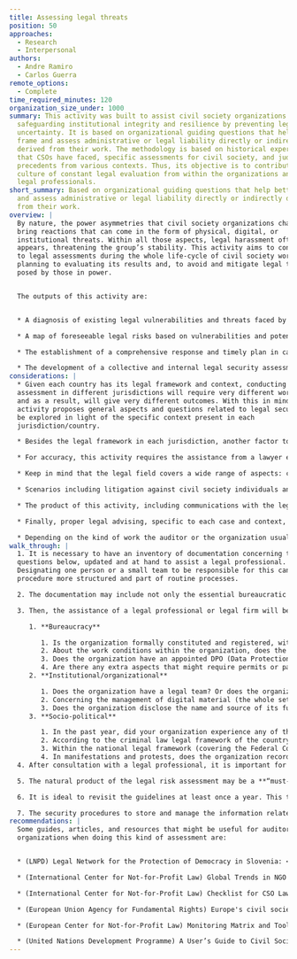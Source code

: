 ```yaml
---
title: Assessing legal threats
position: 50
approaches:
  - Research
  - Interpersonal
authors:
  - Andre Ramiro
  - Carlos Guerra
remote_options:
  - Complete
time_required_minutes: 120
organization_size_under: 1000
summary: This activity was built to assist civil society organizations (CSOs) in
  safeguarding institutional integrity and resilience by preventing legal
  uncertainty. It is based on organizational guiding questions that help better
  frame and assess administrative or legal liability directly or indirectly
  derived from their work. The methodology is based on historical experiences
  that CSOs have faced, specific assessments for civil society, and judicial
  precedents from various contexts. Thus, its objective is to contribute to a
  culture of constant legal evaluation from within the organizations and with
  legal professionals.
short_summary: Based on organizational guiding questions that help better frame
  and assess administrative or legal liability directly or indirectly derived
  from their work.
overview: |
  By nature, the power asymmetries that civil society organizations challenge
  bring reactions that can come in the form of physical, digital, or
  institutional threats. Within all those aspects, legal harassment often
  appears, threatening the group’s stability. This activity aims to contribute
  to legal assessments during the whole life-cycle of civil society work, from
  planning to evaluating its results and, to avoid and mitigate legal threats
  posed by those in power. 


  The outputs of this activity are:


  * A diagnosis of existing legal vulnerabilities and threats faced by the organization.

  * A map of foreseeable legal risks based on vulnerabilities and potentialities of the organization.

  * The establishment of a comprehensive response and timely plan in case of incidents involving legal threats to the organization.

  * The development of a collective and internal legal security assessment.
considerations: |
  * Given each country has its legal framework and context, conducting a legal
  assessment in different jurisdictions will require very different workflows
  and as a result, will give very different outcomes. With this in mind, the
  activity proposes general aspects and questions related to legal security to
  be explored in light of the specific context present in each
  jurisdiction/country.

  * Besides the legal framework in each jurisdiction, another factor to consider is the status of the rule of law. For instance, in some countries, regardless of the legitimate nature of CSOs and activism in general, the law is enforced discretionarily to criminalize and persecute these activities. This might result in higher levels of uncertainty but will make visible other aspects of security that should be addressed the same. Conducting more expanded threat assessment exercises would complement and help kickstart this activity.

  * For accuracy, this activity requires the assistance from a lawyer expert in the local jurisdiction to advise, especially in the legal landscape, key regulations, state of the rule of law, and enforcement related to the operations of CSOs.

  * Keep in mind that the legal field covers a wide range of aspects: criminal law, taxes, labor, etc. So, try to cover as many of them as possible.

  * Scenarios including litigation against civil society individuals and organizations also encompass sensitive political contexts, not only in less democratic regimes and dictatorships but also in “established democracies”. Political figures can be put on the spotlight because of civil society investigations, which can trigger a legal reaction of authorities for political reasons. As a result, being prepared for these situations is also part of risk assessments, including those of a legal nature. So, there is no “fault” or irresponsibility if a CSO is being sued because of its work, even though it is important to cultivate organizational awareness.

  * The product of this activity, including communications with the legal professional, will contain sensitive information that can put the organization at risk if accessed by adversaries. With this in mind, these outcomes must be sufficiently secured by digital controls (such as encryption, secure passwords, and authentication) and have their access restricted to authorized personnel only. 

  * Finally, proper legal advising, specific to each case and context, is essential. As a result, although a legal risk assessment culture has to be built within a CSO, seeking advice and legal consultation with a law professional is the basic response and expected institutional reaction when facing a legal threat. Meanwhile, CSOs can better organize themselves to give law professionals the proper informational resources.

  * Depending on the kind of work the auditor or the organization usually does, and the level of experience they have from previous experiences with legal threats and strategies, it might be possible that any of them feel the capacity to conduct parts of this activity on their own. In that case, keep in mind that many components of the regulatory framework and/or its enforcement might have changed from previous experiences, so proceed at your own risk. If possible, refer to a professional lawyer with knowledge of the different aspects covered in this activity.
walk_through: |
  1. It is necessary to have an inventory of documentation concerning the
  questions below, updated and at hand to assist a legal professional.
  Designating one person or a small team to be responsible for this can make the
  procedure more structured and part of routine processes.

  2. The documentation may include not only the essential bureaucratic material, such as statutory documents but also the initial risk assessments made by the CSO, establishing avoidable and inherent risks to the organization based on the questions below. Conversations and interviews with other partner CSOs might be helpful to give more input to this internal job, making it more complete.

  3. Then, the assistance of a legal professional or legal firm will be fundamental. The CSO will be able to comprehensively understand their legal status according to their unique jurisdiction. The duty of the legal professional is to help the organization walk through the country's legal framework, enhancing the risk assessment with legal certainty. If that is the situation, the responsible person or team within the CSO will be responsible for updating the documentation regarding the assessment and be the contact point with the legal professional. Some guiding questions for this stage are:

     1. **Bureaucracy**

        1. Is the organization formally constituted and registered, with the legal requirements in place, such as an updated statute and eventual fees and taxes duly paid?
        2. About the work conditions within the organization, does the staff have their labor rights fully guaranteed (time-off and respect for weekly working hours, and signed contract, for example)?
        3. Does the organization have an appointed DPO (Data Protection Officer)? (In case the jurisdiction requires it).
        4. Are there any extra aspects that might require permits or paid fees according to the local law (like health permits, property taxes, or activity authorizations)?
     2. **Institutional/organizational**

        1. Does the organization have a legal team? Or does the organization have institutional relationships with legal professionals focused on counseling civil society (before, during, or after a given activity or milestone)?
        2. Concerning the management of digital material (the whole set of digitized files and servers), could the leak of such material lead to damage to the honor/reputation or the propriety of someone or something (an institution, for example)?
        3. Does the organization disclose the name and source of its funding? If so, how does it happen (for example, in a specific area of the institutional website or on an annual report)? Is this disclosure necessary, or might it bring issues if done?
     3. **Socio-political**

        1. In the past year, did your organization experience any of the following: government surveillance, vandalism in its premises, judicial or administrative process or harassment, targeted cyber attacks, disinformation campaigns, or negative media reports?
        2. According to the criminal law legal framework of the country, does the organization have or once have had some activity (being a one-time action or a project, for example) that could be labeled or typified as a crime?
        3. Within the national legal framework (covering the Federal Constitution and other laws), does the organization consider the protection of CSOs work coherent and reasonable, such as their freedom of assembly and peaceful manifestation?
        4. In manifestations and protests, does the organization record its activities (by audio or video), or are usually accompanied by individuals who do that, such as journalists? 
  4. After consultation with a legal professional, it is important for all the staff of the CSO to be aware of the rules and guidelines. That can be done through an email memorandum or a personal or virtual meeting, but all the staff must be aligned and aware of the work being done.

  5. The natural product of the legal risk assessment may be a **“must-read” document with legal guidelines** for new personnel affiliated with the organization. That will keep the staff updated from the beginning, avoiding “re-work” and actual legal risks.

  6. It is ideal to revisit the guidelines at least once a year. This task can be done by the person or team responsible for it, counting on the eventual inputs of others as well, but together with a legal professional. The objective here is to adapt and re-evaluate the risk assessment according to new political and legal landscapes that are in constant change. Making it an organic part of the administrative work is central to the institutional development of the organization and accomplishment of the organization’s mission.   

  7. The security procedures to store and manage the information related to the assessment can be revised annually together with the guidelines by the responsible person or team.
recommendations: |
  Some guides, articles, and resources that might be useful for auditors and
  organizations when doing this kind of assessment are:


  * (LNPD) Legal Network for the Protection of Democracy in Slovenia: <https://pravna-mreza.si/about-us/>

  * (International Center for Not-for-Profit Law) Global Trends in NGO Law: Assessment Tools for Measuring Civil Society’s Enabling Environment: <https://www.icnl.org/wp-content/uploads/global-ngo-law_Global-Trends-Assessment-Tools_Vol-5-Iss-1.pdf>

  * (International Center for Not-for-Profit Law) Checklist for CSO Laws: [https://www.icnl.org/wp-content/uploads/Transnational_checklisten.pdf?_ga=2.31647671.800968841.1589471556-96597088.1589471556](https://www.icnl.org/wp-content/uploads/Transnational_checklisten.pdf?_ga=2.31647671.800968841.1589471556-96597088.1589471556) 

  * (European Union Agency for Fundamental Rights) Europe's civil society: still under pressure: <https://fra.europa.eu/en/publication/2022/civic-space-2022-update> 

  * (European Center for Not-for-Profit Law) Monitoring Matrix and Toolkit on Enabling Environment for Civil Society Development: <https://ecnl.org/publications/monitoring-matrix-enabling-environment-and-toolkit> 

  * (United Nations Development Programme) A User’s Guide to Civil Society Assessment: <https://www.nzaia.org.nz/uploads/1/2/3/3/12339018/2010_undp_a-users-guide-to-civil-society-assessments_en.pdf>
---
```

